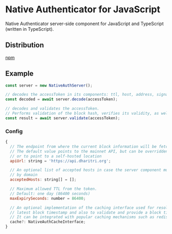 # Native Authenticator for JavaScript

Native Authenticator server-side component for JavaScript and TypeScript (written in TypeScript).

## Distribution

[npm](https://www.npmjs.com/package/@dharitri/sdk-native-auth-server)

## Example

```js
const server = new NativeAuthServer();

// decodes the accessToken in its components: ttl, host, address, signature, blockHash & body
const decoded = await server.decode(accessToken);

// decodes and validates the accessToken.
// Performs validation of the block hash, verifies its validity, as well as host verification
const result = await server.validate(accessToken);
```

### Config

```js
{
  // The endpoint from where the current block information will be fetched upon validation.
  // The default value points to the mainnet API, but can be overridden to be network-specific
  // or to point to a self-hosted location
  apiUrl: string = 'https://api.dharitri.org';

  // An optional list of accepted hosts in case the server component must validate the incoming requests
  // by domain
  acceptedHosts: string[] = [];

  // Maximum allowed TTL from the token.
  // Default: one day (86400 seconds)
  maxExpirySeconds: number = 86400;

  // An optional implementation of the caching interface used for resolving
  // latest block timestamp and also to validate and provide a block timestamp given a certain block hash.
  // It can be integrated with popular caching mechanisms such as redis
  cache?: NativeAuthCacheInterface;
}
```
